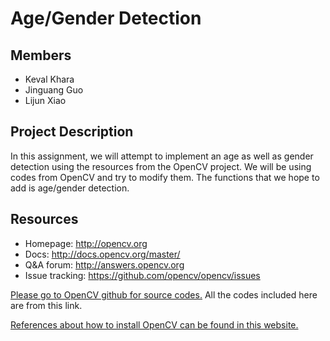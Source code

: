 # Age/Gender Detection

## Members

* Keval Khara  
* Jinguang Guo  
* Lijun Xiao  

## Project Description

In this assignment, we will attempt to implement an age as well as gender detection using the resources from the OpenCV project. We will be using codes from OpenCV and try to modify them. The functions that we hope to add is age/gender detection.

## Resources

* Homepage: <http://opencv.org>
* Docs: <http://docs.opencv.org/master/>
* Q&A forum: <http://answers.opencv.org>
* Issue tracking: <https://github.com/opencv/opencv/issues>

[Please go to OpenCV github for source codes.](https://github.com/opencv/opencv "https://github.com/opencv/opencv") All the codes included here are from this link. 

[References about how to install OpenCV can be found in this website.](http://docs.opencv.org/3.2.0/d5/de5/tutorial_py_setup_in_windows.html "http://docs.opencv.org/3.2.0/d5/de5/tutorial_py_setup_in_windows.html")

